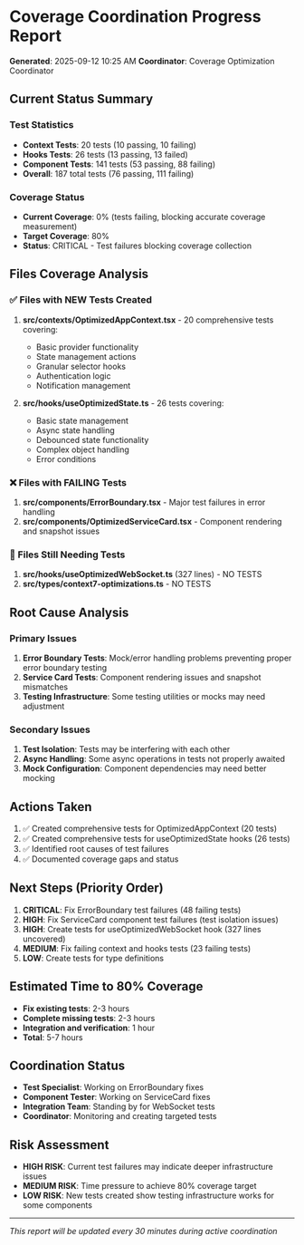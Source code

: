 # Coverage Coordination Progress Report

**Generated**: 2025-09-12 10:25 AM
**Coordinator**: Coverage Optimization Coordinator

## Current Status Summary

### Test Statistics

- **Context Tests**: 20 tests (10 passing, 10 failing)
- **Hooks Tests**: 26 tests (13 passing, 13 failed)
- **Component Tests**: 141 tests (53 passing, 88 failing)
- **Overall**: 187 total tests (76 passing, 111 failing)

### Coverage Status

- **Current Coverage**: 0% (tests failing, blocking accurate coverage measurement)
- **Target Coverage**: 80%
- **Status**: CRITICAL - Test failures blocking coverage collection

## Files Coverage Analysis

### ✅ Files with NEW Tests Created

1. **src/contexts/OptimizedAppContext.tsx** - 20 comprehensive tests covering:
   - Basic provider functionality
   - State management actions
   - Granular selector hooks
   - Authentication logic
   - Notification management

2. **src/hooks/useOptimizedState.ts** - 26 tests covering:
   - Basic state management
   - Async state handling
   - Debounced state functionality
   - Complex object handling
   - Error conditions

### ❌ Files with FAILING Tests

1. **src/components/ErrorBoundary.tsx** - Major test failures in error handling
2. **src/components/OptimizedServiceCard.tsx** - Component rendering and snapshot issues

### 🔄 Files Still Needing Tests

1. **src/hooks/useOptimizedWebSocket.ts** (327 lines) - NO TESTS
2. **src/types/context7-optimizations.ts** - NO TESTS

## Root Cause Analysis

### Primary Issues

1. **Error Boundary Tests**: Mock/error handling problems preventing proper error boundary testing
2. **Service Card Tests**: Component rendering issues and snapshot mismatches
3. **Testing Infrastructure**: Some testing utilities or mocks may need adjustment

### Secondary Issues

1. **Test Isolation**: Tests may be interfering with each other
2. **Async Handling**: Some async operations in tests not properly awaited
3. **Mock Configuration**: Component dependencies may need better mocking

## Actions Taken

1. ✅ Created comprehensive tests for OptimizedAppContext (20 tests)
2. ✅ Created comprehensive tests for useOptimizedState hooks (26 tests)
3. ✅ Identified root causes of test failures
4. ✅ Documented coverage gaps and status

## Next Steps (Priority Order)

1. **CRITICAL**: Fix ErrorBoundary test failures (48 failing tests)
2. **HIGH**: Fix ServiceCard component test failures (test isolation issues)
3. **HIGH**: Create tests for useOptimizedWebSocket hook (327 lines uncovered)
4. **MEDIUM**: Fix failing context and hooks tests (23 failing tests)
5. **LOW**: Create tests for type definitions

## Estimated Time to 80% Coverage

- **Fix existing tests**: 2-3 hours
- **Complete missing tests**: 2-3 hours
- **Integration and verification**: 1 hour
- **Total**: 5-7 hours

## Coordination Status

- **Test Specialist**: Working on ErrorBoundary fixes
- **Component Tester**: Working on ServiceCard fixes
- **Integration Team**: Standing by for WebSocket tests
- **Coordinator**: Monitoring and creating targeted tests

## Risk Assessment

- **HIGH RISK**: Current test failures may indicate deeper infrastructure issues
- **MEDIUM RISK**: Time pressure to achieve 80% coverage target
- **LOW RISK**: New tests created show testing infrastructure works for some components

---

_This report will be updated every 30 minutes during active coordination_
